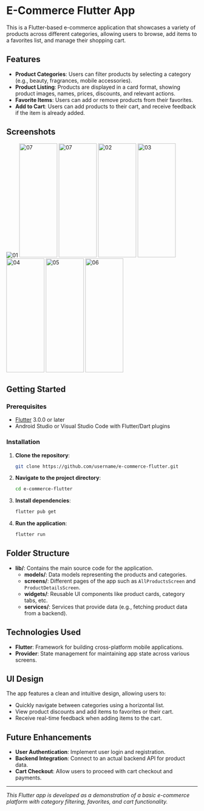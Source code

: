 # E-Commerce Flutter App

This is a Flutter-based e-commerce application that showcases a variety of products across different categories, allowing users to browse, add items to a favorites list, and manage their shopping cart.

## Features

- **Product Categories**: Users can filter products by selecting a category (e.g., beauty, fragrances, mobile accessories).
- **Product Listing**: Products are displayed in a card format, showing product images, names, prices, discounts, and relevant actions.
- **Favorite Items**: Users can add or remove products from their favorites.
- **Add to Cart**: Users can add products to their cart, and receive feedback if the item is already added.

## Screenshots
![01]()
<img src="https://github.com/user-attachments/assets/649872d3-2014-41e0-a12b-39de92f4e5f0" alt="07" width="100" height="300">
<img src="https://github.com/user-attachments/assets/78256ffc-54fe-4880-bd74-85746fd0578e" alt="07" width="100" height="300">
<img src="https://github.com/user-attachments/assets/091edfaa-f0a9-4703-b112-5645e9812534" alt="02" width="100" height="300">
<img src="https://github.com/user-attachments/assets/52d93c4f-8d8a-44a3-90cb-dccb05579c6c" alt="03" width="100" height="300">
<img src="https://github.com/user-attachments/assets/0df41e06-8057-4eba-9443-3156b045894a" alt="04" width="100" height="300">
<img src="https://github.com/user-attachments/assets/8c8176d4-837f-4cba-9432-2ae0f80b7575" alt="05" width="100" height="300">
<img src="https://github.com/user-attachments/assets/7fc4cd95-098d-408a-a5cd-dc97d70d0da0" alt="06" width="100" height="300">





## Getting Started

### Prerequisites

- [Flutter](https://flutter.dev) 3.0.0 or later
- Android Studio or Visual Studio Code with Flutter/Dart plugins

### Installation

1. **Clone the repository**:
    ```sh
    git clone https://github.com/username/e-commerce-flutter.git
    ```
2. **Navigate to the project directory**:
    ```sh
    cd e-commerce-flutter
    ```
3. **Install dependencies**:
    ```sh
    flutter pub get
    ```
4. **Run the application**:
    ```sh
    flutter run
    ```

## Folder Structure

- **lib/**: Contains the main source code for the application.
  - **models/**: Data models representing the products and categories.
  - **screens/**: Different pages of the app such as `AllProductsScreen` and `ProductDetailsScreen`.
  - **widgets/**: Reusable UI components like product cards, category tabs, etc.
  - **services/**: Services that provide data (e.g., fetching product data from a backend).

## Technologies Used

- **Flutter**: Framework for building cross-platform mobile applications.
- **Provider**: State management for maintaining app state across various screens.

## UI Design

The app features a clean and intuitive design, allowing users to:
- Quickly navigate between categories using a horizontal list.
- View product discounts and add items to favorites or their cart.
- Receive real-time feedback when adding items to the cart.

## Future Enhancements

- **User Authentication**: Implement user login and registration.
- **Backend Integration**: Connect to an actual backend API for product data.
- **Cart Checkout**: Allow users to proceed with cart checkout and payments.



---

*This Flutter app is developed as a demonstration of a basic e-commerce platform with category filtering, favorites, and cart functionality.*

